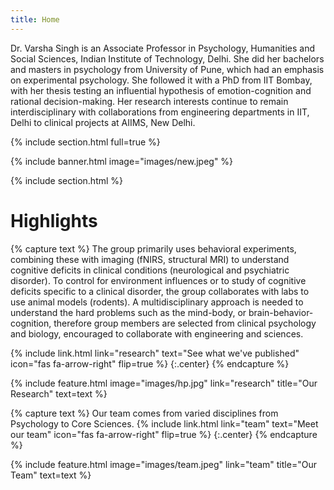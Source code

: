 ```yaml
---
title: Home
---
```




Dr. Varsha Singh is an Associate Professor in Psychology, Humanities and Social Sciences, Indian Institute of Technology, Delhi.  She did her bachelors and masters in psychology from University of Pune, which had an emphasis on experimental psychology. She followed it with a PhD from IIT Bombay, with her thesis testing an influential hypothesis of emotion-cognition and rational decision-making. Her research interests continue to remain interdisciplinary with collaborations from engineering departments in IIT, Delhi to clinical projects at AIIMS, New Delhi. 



{% include section.html full=true %}

{% include banner.html image="images/new.jpeg" %}

{% include section.html %}

# Highlights

{% capture text %}
The group primarily uses behavioral experiments, combining
these with imaging (fNIRS, structural MRI) to understand cognitive
deficits in clinical conditions (neurological and psychiatric disorder).
To control for environment influences or to study of cognitive deficits
specific to a clinical disorder, the group collaborates with labs to use
animal models (rodents). A multidisciplinary approach is needed to
understand the hard problems such as the mind-body, or
brain-behavior-cognition, therefore group members are selected from
clinical psychology and biology, encouraged to collaborate with
engineering and sciences.

{%
  include link.html
  link="research"
  text="See what we've published"
  icon="fas fa-arrow-right"
  flip=true
%}
{:.center}
{% endcapture %}

{%
  include feature.html
  image="images/hp.jpg"
  link="research"
  title="Our Research"
  text=text
%}


{% capture text %}
Our team comes from varied disciplines from Psychology to Core Sciences. 
{%
  include link.html
  link="team"
  text="Meet our team"
  icon="fas fa-arrow-right"
  flip=true
%}
{:.center}
{% endcapture %}

{%
  include feature.html
  image="images/team.jpeg"
  link="team"
  title="Our Team"
  text=text
%}


